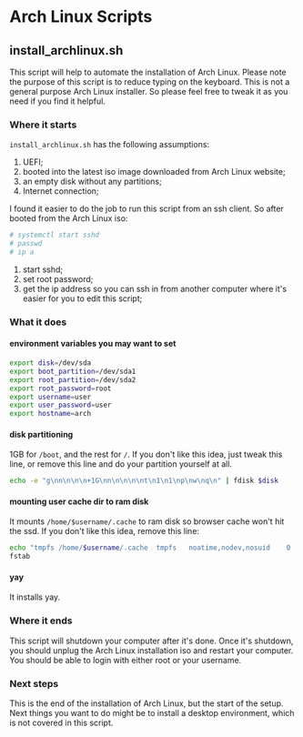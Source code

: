 # Arch Linux Scripts

## install_archlinux.sh

This script will help to automate the installation of Arch Linux. Please note the purpose of this script is to reduce typing on the keyboard. This is not a general purpose Arch Linux installer. So please feel free to tweak it as you need if you find it helpful.

### Where it starts

`install_archlinux.sh` has the following assumptions:

1. UEFI;
2. booted into the latest iso image downloaded from Arch Linux website;
3. an empty disk without any partitions;
4. Internet connection;

I found it easier to do the job to run this script from an ssh client. So after booted from the Arch Linux iso:

```bash
# systemctl start sshd
# passwd
# ip a
```

1. start sshd;
2. set root password;
3. get the ip address so you can ssh in from another computer where it's easier for you to edit this script;

### What it does

#### environment variables you may want to set

```bash
export disk=/dev/sda
export boot_partition=/dev/sda1
export root_partition=/dev/sda2
export root_password=root
export username=user
export user_password=user
export hostname=arch
```

#### disk partitioning

1GB for `/boot`, and the rest for `/`. If you don't like this idea, just tweak this line, or remove this line and do your partition yourself at all.

```bash
echo -e "g\nn\n\n\n+1G\nn\n\n\n\nt\n1\n1\np\nw\nq\n" | fdisk $disk
```

#### mounting user cache dir to ram disk

It mounts `/home/$username/.cache` to ram disk so browser cache won't hit the ssd. If you don't like this idea, remove this line:

```bash
echo "tmpfs	/home/$username/.cache	tmpfs	noatime,nodev,nosuid	0	0" >> /mnt/etc/
fstab
```

#### yay

It installs yay.

### Where it ends

This script will shutdown your computer after it's done. Once it's shutdown, you should unplug the Arch Linux installation iso and restart your computer. You should be able to login with either root or your username.

### Next steps

This is the end of the installation of Arch Linux, but the start of the setup. Next things you want to do might be to install a desktop environment, which is not covered in this script.
